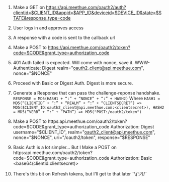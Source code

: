 1. Make a GET on https://api.meethue.com/oauth2/auth?clientid=$CLIENT_ID&appid=$APP_ID&deviceid=$DEVICE_ID&state=$STATE&response_type=code

2. User logs in and approves access

3. A response with a code is sent to the callback url

4. Make a POST to https://api.meethue.com/oauth2/token?code=$CODE&grant_type=authorization_code

5. 401 Auth failed is expected. Will come with nonce, save it.
WWW-Authenticate: Digest realm="oauth2_client@api.meethue.com", nonce="$NONCE"

6. Proceed with Basic or Digest Auth. Digest is more secure.

7. Generate a Response that can pass the challenge-reponse handshake.
`RESPONSE = MD5(HASH1 + “:” + “NONCE” + “:” + HASH2)`
Where ```HASH1 = MD5(“CLIENTID” + “:” + “REALM” + “:” + “CLIENTSECRET”) => MD5($CLIENT_ID:oauth2_client@api.meethue.com:<clientsecret>), HASH2 = MD5(“VERB” + “:” + “PATH”) => MD5("POST:/oauth2/token")```

8. Make a POST to https:api.meethue.com/oauth2/token?code=$CODE&grant_type=authorization_code
Authorization: Digest username="$CLIENT_ID", realm="oauth2_client@api.meethue.com", nonce="$NONCE", uri="/oauth2/token", response="$RESPONSE"

9. Basic Auth is a lot simpler... But I 
Make a POST on https:api.meethue.com/oauth2/token?code=$CODE&grant_type=authorization_code
Authorization: Basic <base64(clientid:clientsecret)>

10. There's this bit on Refresh tokens, but I'll get to that later ¯\\_(ツ)_/¯


